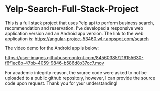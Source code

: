 # Yelp-Search-Full-Stack-Project
This is a full stack project that uses Yelp api to perform business search, recommendation and reservation.
I've developed a responsive web application version and an Android app version.
The link to the web application is: https://angular-project-53460.wl.r.appspot.com/search

The video demo for the Android app is below:

https://user-images.githubusercontent.com/84560385/216155630-f6f1ec8b-47bb-4059-9846-b586d8b37cc7.mov

For academic integrity reason, the source code were asked to not be uploaded to a public github repository, however, I can provide the source code upon request.
Thank you for your understanding!
